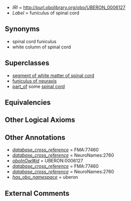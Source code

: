  * *IRI* = http://purl.obolibrary.org/obo/UBERON_0006127
 * *Label* = funiculus of spinal cord

## Synonyms

 * spinal cord funiculus
 * white column of spinal cord

## Superclasses

 * [segment of white matter of spinal cord](../../UBERON/80/UBERON_0006080.md)
 * [funiculus of neuraxis](../../UBERON/33/UBERON_0006133.md)
 * [part_of](../../BFO/50/BFO_0000050.md) some [spinal cord](../../UBERON/40/UBERON_0002240.md)

## Equivalencies


## Other Logical Axioms


## Other Annotations

 * *[database_cross_reference](../../ef/oboInOwl#hasDbXref.md)* = FMA:77460
 * *[database_cross_reference](../../ef/oboInOwl#hasDbXref.md)* = NeuroNames:2760
 * *[oboInOwl#id](../../id/oboInOwl#id.md)* = UBERON:0006127
 * *[database_cross_reference](../../ef/oboInOwl#hasDbXref.md)* = FMA:77460
 * *[database_cross_reference](../../ef/oboInOwl#hasDbXref.md)* = NeuroNames:2760
 * *[has_obo_namespace](../../ce/oboInOwl#hasOBONamespace.md)* = uberon

## External Comments

